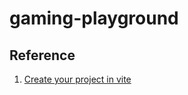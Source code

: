 # gaming-playground

## Reference

1. [Create your project in vite](https://github.com/vitejs/vite/issues/8448)
